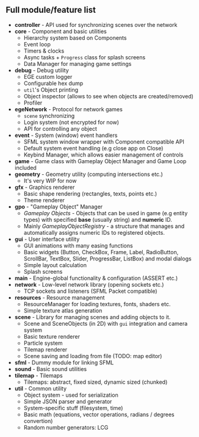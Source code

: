 ## Full module/feature list
* **controller** - API used for synchronizing scenes over the network
* **core** - Component and basic utilities
    * Hierarchy system based on Components
    * Event loop
    * Timers & clocks
    * Async tasks + `Progress` class for splash screens
    * Data Manager for managing game settings
* **debug** - Debug utility
    * EGE custom logger
    * Configurable hex dump
    * `util`'s Object printing
    * Object inspector (allows to see when objects are created/removed)
    * Profiler
* **egeNetwork** - Protocol for network games
    * `scene` synchronizing
    * Login system (not encrypted for now)
    * API for controlling any object
* **event** - System (window) event handlers
    * SFML system window wrapper with Component compatible API
    * Default system event handling (e.g close app on Close)
    * Keybind Manager, which allows easier management of controls
* **game** - Game class with Gameplay Object Manager and Game Loop included
* **geometry** - Geometry utility (computing intersections etc.)
    * It's very WIP for now
* **gfx** - Graphics renderer
    * Basic shape rendering (rectangles, texts, points etc.)
    * Theme renderer
* **gpo** - "Gameplay Object" Manager
    * *Gameplay Objects* - Objects that can be used in game (e.g entity types) with specified **base** (usually string) and **numeric** ID.
    * Mainly *GameplayObjectRegistry* - a structure that manages and automatically assigns numeric IDs to registered objects.
* **gui** - User interface utility
    * GUI animations with many easing functions
    * Basic widgets (Button, CheckBox, Frame, Label, RadioButton, ScrollBar, TextBox, Slider, ProgressBar, ListBox) and modal dialogs
    * Simple layout calculation
    * Splash screens
* **main** - Engine-global functionality & configuration (ASSERT etc.)
* **network** - Low-level network library (opening sockets etc.)
    * TCP sockets and listeners (SFML Packet compatible)
* **resources** - Resource management
    * ResourceManager for loading textures, fonts, shaders etc.
    * Simple texture atlas generation
* **scene** - Library for managing scenes and adding objects to it.
    * Scene and SceneObjects (in 2D) with `gui` integration and camera system
    * Basic texture renderer
    * Particle system
    * Tilemap renderer
    * Scene saving and loading from file (TODO: map editor)
* **sfml** - Dummy module for linking SFML
* **sound** - Basic sound utilities
* **tilemap** - Tilemaps
    * Tilemaps: abstract, fixed sized, dynamic sized (chunked)
* **util** - Common utility
    * Object system - used for serialization
    * Simple JSON parser and generator
    * System-specific stuff (filesystem, time)
    * Basic math (equations, vector operations, radians / degrees convertion)
    * Random number generators: LCG

